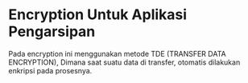 # Encryption Untuk Aplikasi Pengarsipan

Pada encryption ini menggunakan metode TDE (TRANSFER DATA ENCRYPTION), Dimana saat suatu data di transfer, otomatis dilakukan enkripsi pada prosesnya.